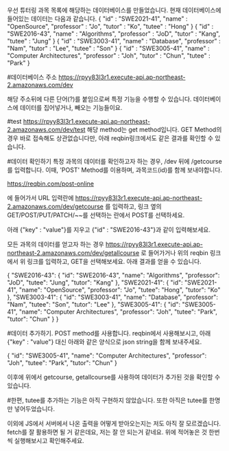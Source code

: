 우선 튜터링 과목 목록에 해당하는 데이터베이스를 만들었습니다.
현재 데이터베이스에 들어있는 데이터는 다음과 같습니다.
{
  "id" : "SWE2021-41",
  "name" : "OpenSource",
  "professor" : "Jo",
  "tutor" : "Ko",
  "tutee" : "Hong"
}
{
  "id" : "SWE2016-43",
  "name" : "Algorithms",
  "professor" : "JoD",
  "tutor" : "Kang",
  "tutee" : "Jung"
}
{
  "id" : "SWE3003-41",
  "name" : "Database",
  "professor" : "Nam",
  "tutor" : "Lee",
  "tutee" : "Son"
}
{
  "id" : "SWE3005-41",
  "name" : "Computer Architectures",
  "professor" : "Joh",
  "tutor" : "Chun",
  "tutee" : "Park"
}

#데이터베이스 주소
https://rpyy83l3r1.execute-api.ap-northeast-2.amazonaws.com/dev

해당 주소뒤에 다른 단어(?)를 붙임으로써 특정 기능을 수행할 수 있습니다. 데이터베이스에 데이터를 집어넣거나, 빼오는 기능들이요.

#test
https://rpyy83l3r1.execute-api.ap-northeast-2.amazonaws.com/dev/test
해당 method는 get method입니다. GET Method의 경우 바로 접속해도 상관없습니다만, 아래 reqbin링크에서도 같은 결과를 확인할 수 있습니다.

#데이터 확인하기
특정 과목의 데이터를 확인하고자 하는 경우, /dev 뒤에 /getcourse를 입력합니다. 이때, 'POST' Method를 이용하며, 과목코드(id)를 함께 보내야합니다. 

https://reqbin.com/post-online

에 들어가서 URL 입력란에 
https://rpyy83l3r1.execute-api.ap-northeast-2.amazonaws.com/dev/getcourse
를 입력하고, 링크 옆의 GET/POST/PUT/PATCH/~~를 선택하는 란에서 POST를 선택하세요.

아래 {"key" : "value"}를 지우고 
{"id" : "SWE2016-43"}과 같이 입력해보세요.

모든 과목의 데이터를 얻고자 하는 경우
https://rpyy83l3r1.execute-api.ap-northeast-2.amazonaws.com/dev/getallcourse
로 들어가거나
위의 reqbin 링크에서 위 링크를 입력하고, GET을 선택해보세요. 아래 결과를 얻을 수 있습니다.

{
    "SWE2016-43": {
        "id": "SWE2016-43",
        "name": "Algorithms",
        "professor": "JoD",
        "tutee": "Jung",
        "tutor": "Kang"
    },
    "SWE2021-41": {
        "id": "SWE2021-41",
        "name": "OpenSource",
        "professor": "Jo",
        "tutee": "Hong",
        "tutor": "Ko"
    },
    "SWE3003-41": {
        "id": "SWE3003-41",
        "name": "Database",
        "professor": "Nam",
        "tutee": "Son",
        "tutor": "Lee"
    },
    "SWE3005-41": {
        "id": "SWE3005-41",
        "name": "Computer Architectures",
        "professor": "Joh",
        "tutee": "Park",
        "tutor": "Chun"
    }
}

#데이터 추가하기.
POST method를 사용합니다.
reqbin에서 사용해보시고, 아래 {"key" : "value"} 대신 아래와 같은 양식으로 json string을 함께 보내주세요.

{
    "id": "SWE3005-41",
    "name": "Computer Architectures",
    "professor": "Joh",
    "tutee": "Park",
    "tutor": "Chun"
}

이후에 위에서 getcourse, getallcourse를 사용하여 데이터가 추가된 것을 확인할 수 있습니다.

#한편, tutee를 추가하는 기능은 아직 구현하지 않았습니다. 또한 아직은 tutee를 한명만 넣어두었습니다.

이외에 JS에서 서버에서 나온 출력을 어떻게 받아오는지는 저도 아직 잘 모르겠습니다. fetch를 잘 활용하면 될 거 같은데요, 저는 잘 안 되는거 같네요. 위에 적어놓은 것 한번씩 실행해보시고 확인해주세요.